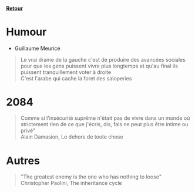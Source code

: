 #### [Retour](../README.md#bibliothèque)

# Humour 
- Guillaume Meurice
> Le vrai drame de la gauche c'est de produire des avancées sociales pour que les gens puissent vivre plus longtemps et qu'au final ils puissent tranquillement voter à droite   
>C'est l'arabe qui cache la foret des saloperies

# 2084

> Comme si l'insécurité suprême n'était pas de vivre dans un monde où strictement rien de ce que j'écris, dis, fais ne peut plus être intime ou privé"   
Alain Damasion, Le dehors de toute chose


# Autres 
>"The greatest enemy is the one who has nothing to loose"  
Christopher Paolini, The inheritance cycle

